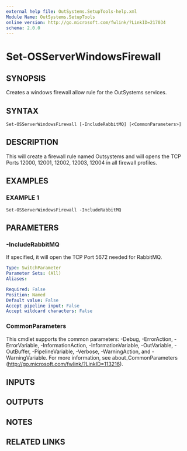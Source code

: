 ```yaml
---
external help file: OutSystems.SetupTools-help.xml
Module Name: OutSystems.SetupTools
online version: http://go.microsoft.com/fwlink/?LinkID=217034
schema: 2.0.0
---
```


# Set-OSServerWindowsFirewall

## SYNOPSIS
Creates a windows firewall allow rule for the OutSystems services.

## SYNTAX

```
Set-OSServerWindowsFirewall [-IncludeRabbitMQ] [<CommonParameters>]
```

## DESCRIPTION
This will create a firewall rule named Outsystems and will opens the TCP Ports 12000, 12001, 12002, 12003, 12004 in all firewall profiles.

## EXAMPLES

### EXAMPLE 1
```
Set-OSServerWindowsFirewall -IncludeRabbitMQ
```

## PARAMETERS

### -IncludeRabbitMQ
If specified, it will open the TCP Port 5672 needed for RabbitMQ.

```yaml
Type: SwitchParameter
Parameter Sets: (All)
Aliases:

Required: False
Position: Named
Default value: False
Accept pipeline input: False
Accept wildcard characters: False
```

### CommonParameters
This cmdlet supports the common parameters: -Debug, -ErrorAction, -ErrorVariable, -InformationAction, -InformationVariable, -OutVariable, -OutBuffer, -PipelineVariable, -Verbose, -WarningAction, and -WarningVariable.
For more information, see about_CommonParameters (http://go.microsoft.com/fwlink/?LinkID=113216).

## INPUTS

## OUTPUTS

## NOTES

## RELATED LINKS
